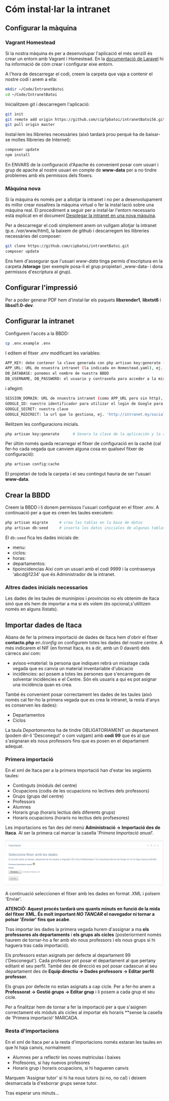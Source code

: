 # Cóm instal·lar la intranet

## Configurar la màquina
### Vagrant Homestead
Si la nostra màquina és per a desenvolupar l'aplicació el més senzill és crear un entorn amb Vagrant i Homestead. En la [documentació de Laravel](https://laravel.com/docs/5.6/homestead) hi ha informació de còm crear i configurar eixe entorn.

A l'hora de descarregar el codi, creem la carpeta que vaja a contenir el nostre codi i anem a ella:
```bash
mkdir ~/Code/IntranetBatoi
cd ~/Code/IntranetBatoi
```

Inicialitzem git i descarregem l'aplicació:
```bash
git init
git remote add origin https://github.com/cipfpbatoi/intranetBatoi56.git
git pull origin master
```
Instal·lem les llibreries necessàries (això tardarà prou perquè ha de baixar-se moltes llibreries de Internet):
```bash
composer update
npm install
```
En ENVARS de la configuració d'Apache és convenient posar com usuari i grup de apache al nostre usuari en compte de **www-data** per a no tindre problemes amb els permissos dels fitxers.

### Màquina nova
Si la màquina és només per a allotjar la intranet i no per a desenvolupament és millor crear nosaltres la màquina virtual o fer la instal·lació sobre una màquina real. El procediment a seguir per a instal·lar l'entorn necessario està explicat en el document [Desplegar la intranet en una nova màquina](./desplegament.md).

Per a descarregar el codi simplement anem on vullgam allotjar la intranet (p.e. _/var/www/html_), la baixem de github i descarregem les llibreries necessàries del composer:
```bash
git clone https://github.com/cipbatoi/intranetBatoi.git
composer update
```
Ens hem d'assegurar que l'usuari _www-data_ tinga permís d'escriptura en la carpeta **/storage** (per exemple posa-li el grup propietari _www-data- i dona permissos d'escriptura al grup).

## Configurar l'impressió
Per a poder generar PDF  hem d'instal·lar els paquets **libxrender1**, **libxtst6** i **libssl1.0-dev**.

## Configurar la intranet
Configurem l'accès a la BBDD:
```bash
cp .env.example .env
```
I editem el fitxer _.env_ modificant les variables:
```bash
APP_KEY: debe contener la clave generada con php artisan key:generate (se hace automáticamente)
APP_URL: URL de nnuestra intranet (la indicada en Homestead.yaml), ej. http://intranet.my
DB_DATABASE: ponemos el nombre de nuestra BBDD
DB_USERNAME, DB_PASSWORD: el usuario y contraseña para acceder a la misma
```
i afegint:
```bash
SESSION_DOMAIN: URL de nnuestra intranet (como APP_URL pero sin http), ej. intranet.my
GOOGLE_ID: nuestro identificador para utilizar el login de Google para loguearnos en la intranet
GOOGLE_SECRET: nuestra clave
GOOGLE_REDIRECT: la url que lo gestiona, ej. 'http://intranet.my/social/callback/google'
```

Relitzem les configuracions inicials. 
```bash
php artisan key:generate      # Genera la clave de la aplicación y la añade a APP_KEY en el fichero .env
```

Per últim només queda recarregar el fitxer de configuració en la caché (cal fer-ho cada vegada que canviem alguna cosa en qualsevl fitxer de configuració):
```bash
php artisan config:cache
```
El propietari de toda la carpeta i el seu contingut hauria de ser l'usuari **www-data**.

## Crear la BBDD
Creem la BBDD i li donem permissos l'usuari configurat en el fitxer _.env_. A continuació per a que es creen les taules executem:
```bash
php artisan migrate     # crea las tablas en la base de datos
php artisan db:seed     # inserta los datos iniciales de algunas tablas
```
El `db:seed` fica les dades inicials de:
* menu:
* ciclos:
* horas:
* departamentos:
* tipoincidencias
Així com un usuari amb el codi 9999 i la contrasenya 'abcd@1234' que és Administrador de la intranet.

### Altres dades inicials necessarios
Les dades de les taules de _muninipios_ i _provincias_ no els obtenim de Itaca sinó que els hem de importar a ma si els volem (és opcional,s'utilitzen només en alguns llistats).

## Importar dades de Itaca
Abans de fer la primera importació de dades de Itaca hem d'obrir el fitxer **contacto.php** en _/config_ on configurem totes les dades del nostre centre. A més indicarem el NIF (en format Itaca, és a dir, amb un 0 davant) dels càrrecs així com:
* avisos->material: la persona que indiquen rebrà un misstage cada vegada que es canvia un material inventariable d'ubicacio
* incidències: ací posem a totes les persones que s'encarreguen de solventar incidències e el Centre. Són els usuaris a qui es pot asignar una incidència quan es crea.

També és convenient posar correctament les dades de les taules (això només cal fer-ho la primera vegada que es crea la intranet, la resta d'anys es conserven les dades):
* Departamentos
* Ciclos

La taula _Departamentos_ ha de tindre OBLIGATORIAMENT un departament (podem dir-li 'Desconegut' o com vulgam) amb **codi 99** que és al que s'asignaran els nous professors fins que es posen en el departament adequat.

### Primera importació
En el xml de Itaca per a la primera importació han d'estar les següents taules:
* Continguts (mòduls del centre)
* Ocupacions (codis de les ocupacions no lectives dels professors)
* Grups (grups del centre)
* Professors
* Alumnes
* Horaris grup (horaris lectius dels diferents grups)
* Horaris ocupacions (horaris no lectius dels profsesores)

Les importacions es fan des del menú **Administració -> Importació des de Itaca**. Al ser la primera cal marcar la casella '_Primera Importació anual_'.

![Importar dades itaca](./img/ajuda/setupImportItaca1a-1.png)

A continuació seleccionen el fitxer amb les dades en format .XML i polsem 'Enviar'.

**ATENCIÖ: Aquest procés tardarà uns quants minuts en funció de la mida del fitxer XML. És molt important _NO TANCAR_ el navegador ni tornar a polsar '_Enviar_' fins que acabe**.

Tras importar les dades la primera vegada hurem d'assignar a ma **els professores als departaments** i **els grups als cicles** (posteriorment només haurem de tornar-ho a fer amb elo nous professors i els nous grups si hi haguera tras cada importació).

Els professors estan asignats per defecte al departament 99 ('Desconegut'). Cada professor pot posar el departament al que pertany editant el seu perfil. També des de direcció es pot posar cadascun al seu departament des de **Equip directiu -> Dades professors -> Editar perfil professor**.

Els grups por defecte no estan asignats a cap cicle. Per a fer-ho anem a **Professorat -> Gestió grups -> Editar grup** i li posem a cada grup el seu cicle.

Per a finalitzar hem de tornar a fer la importació per a que s'asignen correctament els mòduls als cicles al importar els horaris **sense la casella de 'Primera importació' MARCADA.

### Resta d'importacions
En el xml de Itaca per a la resta d'importacions només estaran les taules en que hi haja canvis, normalment:
* Alumnes per a reflectir les noves matrículas i baixes
* Profesores, si hay nuevos profesores
* Horaris grup i horaris ocupacions, si hi hagueren canvis

Marquem 'Assignar tutor' si hi ha nous tutors (si no, no cal) i deixem desmarcada la d'esborrar grups sense tutor.

Tras esperar uns minuts...


